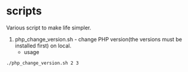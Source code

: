 # scripts
Various script to make life simpler.
1. php_change_version.sh - change PHP version(the versions must be installed first) on local.
   - usage
  ```
  ./php_change_version.sh 2 3
  ```
